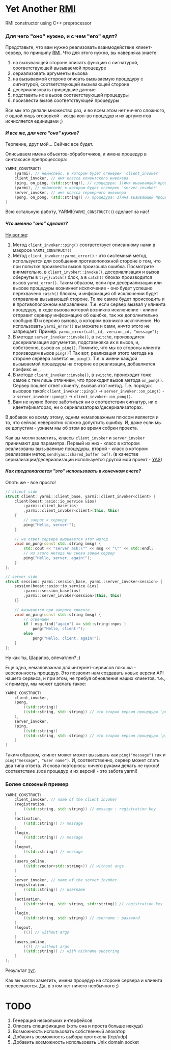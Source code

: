 Yet Another [RMI](http://en.wikipedia.org/wiki/Java_remote_method_invocation)
=========

RMI constructor using C++ preprocessor

### Для чего "оно" нужно, и с чем "его" едят?

Представьте, что вам нужно реализовать взаимодействие клиент-сервер, по принципу [RMI](http://en.wikipedia.org/wiki/Java_remote_method_invocation). Что для этого нужно, вы наверняка знаете:

1. на вызывающей стороне описать функцию с сигнатурой, соответствующей вызываемой процедуре
2. сериализовать аргументы вызова
3. на вызываемой стороне описать вызываемую процедуру с сигнатурой, соответствующей вызывающей стороне
4. десериализовать пришедшие данные
5. подставить их в вызов соответствующей процедуры
6. произвести вызов соответствующей процедуры

Все мы это делали множество раз, и во всем этом нет ничего сложного, с одной лишь оговоркой - когда кол-во процедур и их аргументов исчисляется единицами ;)

#### *И все же, для чего "оно" нужно?*
Терпение, друг мой... Сейчас все будет.

Описываем имена объектов-обработчиков, и имена процедур в синтаксисе препроцессора:
```cpp
YARMI_CONSTRUCT(
    (yarmi), // неймспейс, в котором будет сгенерен 'client_invoker'
    client_invoker, // имя класса клиентского инвокера
    (ping, on_ping, (std::string)), // процедура: 1)имя вызывающей процедуры, 2)имя вызываемой процедуры, 3)список аргументов процедуры
    (yarmi), // неймспейс в котором будет сгенерен 'server_invoker'
    server_invoker, // имя класса серверного инвокера
    (pong, on_pong, (std::string)) // процедура: 1)имя вызывающей процедуры, 2)имя вызываемой процедуры, 3)список аргументов процедуры
)
```
Всю остальную работу, YARMI(`YARMI_CONSTRUCT()`) сделает за нас!

#### *Что именно "оно" сделает?*
[Ну вот же](https://github.com/niXman/yarmi/blob/master/examples/echo/protocol-preprocessed.hpp):
1. Метод `client_invoker::ping()` соответствует описанному нами в макросе `YARMI_CONSTRUCT()`
2. Метод `client_invoker::yarmi_error()` - это системный метод, используется для сообщения противоположной стороне о том, что при попытке произвести вызов произошла ошибка. Посмотрите внимательно, в `client_invoker::invoke()`, десериализация и вызов обернуты в `try{}catch()` блок, а в `catch()` блоках производится вызов `yarmi_error()`. Таким образом, если при десериализации или вызове процедуры возникнет исключение - оно будет успешно перехвачено `catch()` блоком, и информация об исключении будет отправлена вызывающей стороне. То же самое будет происходить и в противоположном направлении. Т.е. если сервер вызвал у клиента процедуру, в ходе вызова которой возникло исключение - клиент отправит серверу информацию об ошибке, так же дополнительно сообщив ID и версию вызова, в котором возникло исключение. Но использовать `yarmi_error()` вы можете и сами, ничто этого не запрещает. Пример: `yarmi_error(call_id, version_id, "message");`
3. В методе `server_invoker::invoke()`, в `switch`е, производится десериализация аргументов, подставновка их в вызов, и, собственно, вызов `on_ping()`. Помните, что мы со стороны клиента производим вызов `ping()`? Так вот, реализация этого метода на стороне сервера зовется `on_ping()`. Т.е. к имени каждой вызываемой процедуры на стороне ее реализации, добавляется префикс `on_`.
4. В методе `client_invoker::invoke()`, в `switch`е, происходит тоже самое с тем лишь отличием, что проиходит вызов метода `on_pong()`. Сервер пошлет ответ клиенту, вызвав этот метод. Т.е. порядок вызовов такой: `client_invoker::ping()` -> `server_invoker::on_ping()` -> `server_invoker::pong()` -> `client_invoker::on_pong()`.
5. Вам не нужно более заботиться ни о соответствии сигнатур, ни о идентификаторах, ни о сериализаторах/десериализаторах.

В добавок ко всему этому, одним немаловажным плюсом является и то, что сейчас невероятно сложно допустить ошибку. И, даже если мы ее допустим - узнаем мы об этом во время собрки проекта.

Как вы могли заметить, классы `client_invoker` и `server_invoker` принимают два параметра. Первый их низ - класс в котором реализованы вызываемые процедуры, второй - класс в котором реализован метод `send(yas::shared_buffer buf)`. (в качестве сериализации/десериализации используется другой мой проект - [YAS](https://github.com/niXman/yas))

#### *Как предполагается "это" использовать в конечном счете?*
Опять же - все просто!

```cpp
// client side
struct client: yarmi::client_base, yarmi::client_invoker<client> {
    client(boost::asio::io_service &ios)
        :yarmi::client_base(ios)
        ,yarmi::client_invoker<client>(this, this)
    {
        // запрос к серверу
        ping("Hello, server!");
    }
    
    // на ответ сервера вызывается этот метод
    void on_pong(const std::string &msg) {
        std::cout << "server ask:\"" << msg << "\"" << std::endl;
        // из этого метода мы снова зовем сервер
        ping("Hello, server, again!");
    }
};

// server side
struct session: yarmi::session_base, yarmi::server_invoker<session> {
    session(boost::asio::io_service &ios)
        :yarmi::session_base(ios)
        ,yarmi::server_invoker<session>(this, this)
    {}
    
    // вызывается при запросе клиента
    void on_ping(const std::string &msg) {
        // отвечаем
        if ( msg.find("again") == std::string::npos )
            pong("Hello, client!");
        else
            pong("Hello, client, again!");
    }
};
```

Ну как ты, Шарапов, впечатлен? ;)

Еще одна, немаловажная для интернет-сервисов плюшка - версионность процедур. Это позволит нам создавать новые версии API нашего сервиса, и при этом, не требуя обновления наших клиентов.
т.е., к примеру, мы может сделать такое:
```cpp
YARMI_CONSTRUCT(
    client_invoker,
    (pong,
        ((std::string))
        ((std::string, std::string)) // это вторая версия процедуры 'pong()'
    ),
    server_invoker,
    (ping,
        ((std::string))
        ((std::string, std::string)) // это вторая версия процедуры 'ping()'
    )
)
```
Таким образом, клинет может может вызывать как `ping("message")` так и `ping("message", "user name")`. И, соответственно, сервер может слать два типа ответа. И снова повторюсь: ничего руками делать не нужно! соответствие `ID`ов процедур и их версий - это забота yarmi!

### Более сложный пример
```cpp
YARMI_CONSTRUCT(
	client_invoker, // name of the client invoker
	(registration,
		((std::string, std::string)) // message : registration key
	)
	(activation,
		((std::string)) // message
	)
	(login,
		((std::string)) // message
	)
	(logout,
		((std::string)) // message
	)
	(users_online,
		((std::vector<std::string>)) // without args
	)
	,
	server_invoker, // name of the server invoker
	(registration,
		((std::string)) // username
	)
	(activation,
		((std::string, std::string, std::string)) // registration key : username : password
	)
	(login,
		((std::string, std::string)) // username : password
	)
	(logout,
		(()) // without args
	)
	(users_online,
		(()) // without args
		((std::string)) // with nickname substring
	)
);
```
Результат [тут](https://github.com/niXman/yarmi/blob/master/examples/chat/protocol-preprocessed.hpp).

Как вы могли заметить, имена процедур на стороне сервера и клиента пересекаются. Да, в этом нет ничего необычного ;)


TODO
=========

1. Генерация нескольких интерфейсов
2. Описать спецификацию (хоть она и проста больше некуда)
3. Возможность использовать собственный алокатор
4. Добавить возможность выбора протокола (tcp/udp)
5. Добавить возможность использовать Unix domain socket
